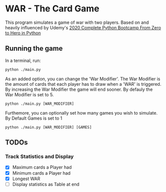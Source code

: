 # WAR - The Card Game

This program simulates a game of war with two players. Based on and heavily influenced by Udemy's [2020 Complete Python Bootcamp From Zero to Hero in Python](https://www.udemy.com/course/complete-python-bootcamp/)

## Running the game

In a terminal, run:

    python ./main.py

As an added option, you can change the 'War Modifier'. The War Modifier is the amount of cards that each player has to draw when a 'WAR' is triggered. By increasing the War Modifier the game will end sooner. By defauly the War Modifier is set to 5.

    python ./main.py [WAR_MODIFIER]

Furthemore, you can optionally set how many games you wish to simulate. By Default Games is set to 1

    python ./main.py [WAR_MODIFIER] [GAMES]

## TODOs

### Track Statistics and Display

- [x] Maximum cards a Player had
- [x] Minimum cards a Player had
- [x] Longest WAR
- [ ] Display statistics as Table at end
